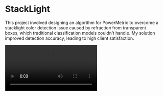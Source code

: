 # StackLight


This project involved designing an algorithm for PowerMetric to overcome a stacklight color detection issue caused by refraction from transparent boxes, which traditional classification models couldn't handle. My solution improved detection accuracy, leading to high client satisfaction.

<video src="https://raw.githubusercontent.com/kishanml/StackLight/main/git%20_readme.mp4"/>

